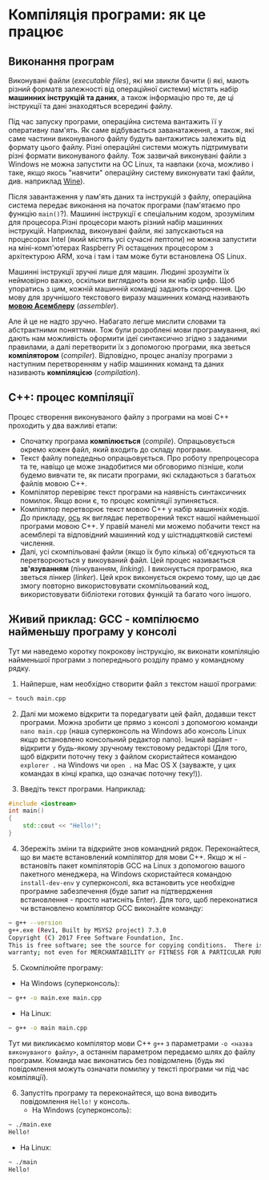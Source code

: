 # Компіляція програми: як це працює

## Виконання програм

Виконувані файли (_executable files_), які ми звикли бачити \(і які, мають різний форматв залежності від операційної системи\) містять набір **машинних інструкцій та даних**, а також інформацію про те, де ці інструкції та дані знаходяться всередині файлу. 

Під час запуску програми, операційна система вантажить її у оперативну пам'ять. Як саме відбувається заванатаження, а також, які саме частини виконуваного файлу будуть вантажитись залежить від формату цього файлу. Різні операційні системи можуть підтримувати різні формати виконуваного файлу. Тож зазвичай виконувані файли з Windows не можна запустити на ОС Linux, та навпаки (хоча, можливо і таке, якщо якось "навчити" операційну систему виконувати такі файли, див. наприклад [Wine](https://uk.wikipedia.org/wiki/Wine)). 

Після завантаження у пам'ять даних та інструкцій з файлу, операційна система передає виконання на початок програми (пам'ятаємо про функцію `main()`?). Машинні інструкції є спеціальним кодом, зрозумілим для процесора.Різні процесори мають різний набір машинних інструкцій. Наприклад, виконувані файли, які запускаються на процесорах Intel (який містять усі сучасні лептопи) не можна запустити на міні-комп'ютерах Raspberry Pi остащених процесором з архітектурою ARM, хоча і там і там може бути встановлена OS Linux. 

Машинні інструкції зручні лише для машин. Людині зрозуміти їх неймовірно важко, оскільки виглядають вони як набір цифр. Щоб упоратись з цим, кожній машинній команді задають скорочення. Цю мову для зручнішого текстового виразу машинних команд називають **[мовою Асемблеру](https://uk.wikipedia.org/wiki/%D0%9C%D0%BE%D0%B2%D0%B0_%D0%B0%D1%81%D0%B5%D0%BC%D0%B1%D0%BB%D0%B5%D1%80%D0%B0)** (_assembler_).

Але й це не надто зручно. Набагато легше мислити словами та абстрактними поняттями. Тож були розроблені мови програмування, які дають нам можливість оформити ідеї синтаксично згідно з заданими правилами, а далі перетворити їх з допомогою програми, яка зветься **компілятором** (_compiler_). Відповідно, процес аналізу програми з наступним перетворенням у набір машинних команд та даних називають **компіляцією** (_compilation_).

## С++: процес компіляції

Процес створення виконуваного файлу з програми на мові С++ проходить у два важливі етапи:
 * Спочатку програма **компілюється** (_compile_). Опрацьовується окремо кожен файл, який входить до складу програми.
  * Текст файлу попедедньо опрацьовується. Про роботу препроцесора та те, навіщо це може знадобитися ми обговоримо пізніше, коли будемо вивчати те, як писати програми, які складаються з багатьох файлів мовою С++.
  * Компілятор перевіряє текст програми на наявність синтаксичних помилок. Якщо вони є, то процес компіляції зупиняється.
  * Компілятор перетворює текст мовою С++ у набір машинніх кодів. До прикладу, [ось](https://godbolt.org/g/VeSnRy) як виглядає перетворений текст нашої найменьшої програми мовою С++. У правій манелі ми можемо побачити текст на асемблері та відповідний машинний код у шістнадцятковій системі числення. 
 * Далі, усі скомпільовані файли (якщо їх було кілька) об'єднуються та перетворюються у викоуваний файл. Цей процес називається **зв'язуванням** (лінкуванням, _linking_). І виконується програмою, яка зветься лінкер (_linker_). Цей крок виконується окремо тому, що це дає змогу повторно використовувати скомпільований код, використовувати бібліотеки готових функцій та багато чого іншого.

## Живий приклад: GCC - компілюємо найменьшу програму у консолі

Тут ми наведемо коротку покрокову інструкцію, як виконати компіляцію найменьшої програми з попереднього розділу прамо у командному рядку.

 1. Найперше, нам необхідно створити файл з текстом нашої програми:
 ```sh
 ~ touch main.cpp
 ``` 
 2. Далі ми можемо відкрити та поредагувати цей файл, додавши текст програми. Можна зробити це прямо з консолі з допомогою команди `nano main.cpp` (наша суперконсоль на Windows або консоль Linux якщо встановлено консольний редактор nano). Інший варіант - відкрити у будь-якому зручному текстовому редакторі (Для того, щоб відкрити поточну теку з файлом скористайтеся командою `explorer .` на Windows чи `open .` на Mac OS X (зауважте, у цих командах в кінці крапка, що означає поточну теку!)).
 
 3. Введіть текст програми. Наприклад:
 ```cpp
 #include <iostream>
 int main()
 {
     std::cout << "Hello!";
 }
 ```
 4. Збережіть зміни та відкрийте знов командний рядок. Переконайтеся, що ви маєте встановлений компілятор для мови С++. Якщо ж ні - встановіть пакет компіляторів GCC на Linux з допомогою вашого пакетного менеджера, на Windows скористайтеся командою `install-dev-env` у суперконсолі, яка встановить усе необхідне програмне забезпечення (буде запит на підтвердження встановлення - просто натисніть Enter). Для того, щоб переконатися чи встановлено компілятор GCC виконайте команду:
 ```sh 
 ~ g++ --version
g++.exe (Rev1, Built by MSYS2 project) 7.3.0
Copyright (C) 2017 Free Software Foundation, Inc.
This is free software; see the source for copying conditions.  There is NO
warranty; not even for MERCHANTABILITY or FITNESS FOR A PARTICULAR PURPOSE.
 ```
 5. Скомпілюйте програму:
   * На Windows (суперконсоль):
 ```sh
 ~ g++ -o main.exe main.cpp 
 ```
   * На Linux:
```sh
~ g++ -o main main.cpp
```
 Тут ми викликаємо компілятор мови С++ `g++` з параметрами `-o <назва виконуваного файлу>`, а останнім параметром передаємо шлях до файлу програми. Команда має виконатись без повідомлень (будь які повідомлення можуть означати помилку у тексті програми чи під час компіляції).

 6. Запустіть програму та переконайтеся, що вона виводить повідомлення `Hello!` у консоль.
    * На Windows (суперконсоль):
 ```sh
 ~ ./main.exe 
 Hello!
 ```
   * На Linux:
```sh
~ ./main
Hello!
```



